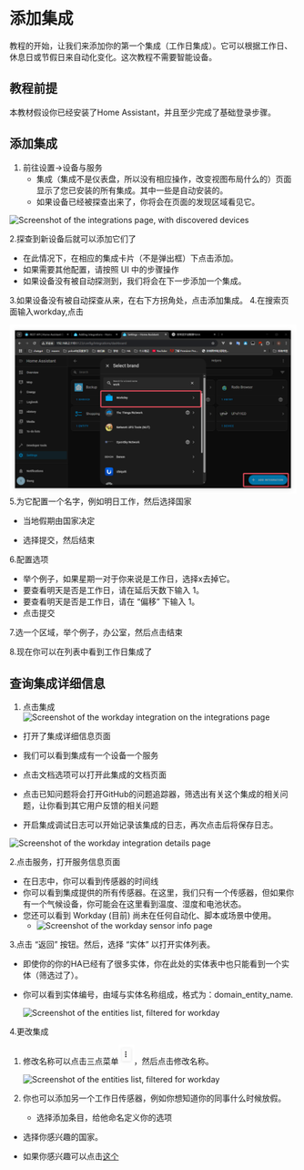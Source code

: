 # 添加集成

教程的开始，让我们来添加你的第一个集成（工作日集成）。它可以根据工作日、休息日或节假日来自动化变化。这次教程不需要智能设备。



## 教程前提

本教材假设你已经安装了Home Assistant，并且至少完成了基础登录步骤。



## 添加集成 

1. 前往设置->设备与服务
   - 集成（集成不是仪表盘，所以没有相应操作，改变视图布局什么的）页面显示了您已安装的所有集成。其中一些是自动安装的。
   - 如果设备已经被探查出来了，你将会在页面的发现区域看见它。

![Screenshot of the integrations page, with discovered devices](https://www.home-assistant.io/images/getting-started/integrations_page_discovered.png)

2.探查到新设备后就可以添加它们了

- 在此情况下，在相应的集成卡片（不是弹出框）下点击添加。
- 如果需要其他配置，请按照 UI 中的步骤操作
- 如果设备没有被自动探测到，我们将会在下一步添加一个集成。

3.如果设备没有被自动探查从来，在右下方拐角处，点击添加集成。
4.在搜索页面输入workday,点击

![img](../resource/pic/QQ_1747450610711.png)5.为它配置一个名字，例如明日工作，然后选择国家

- 当地假期由国家决定

- 选择提交，然后结束

6.配置选项

- 举个例子，如果星期一对于你来说是工作日，选择x去掉它。
- 要查看明天是否是工作日，请在延后天数下输入 1。
- 要查看明天是否是工作日，请在 “偏移” 下输入 1。
- 点击提交

7.选一个区域，举个例子，办公室，然后点击结束

8.现在你可以在列表中看到工作日集成了

## 查询集成详细信息

1. 点击集成
 ![Screenshot of the workday integration on the integrations page](https://www.home-assistant.io/images/getting-started/workday_select_integration.png)

- 打开了集成详细信息页面

- 我们可以看到集成有一个设备一个服务

- 点击文档选项可以打开此集成的文档页面

- 点击已知问题将会打开GitHub的问题追踪器，筛选出有关这个集成的相关问题，让你看到其它用户反馈的相关问题

- 开启集成调试日志可以开始记录该集成的日志，再次点击后将保存日志。

![Screenshot of the workday integration details page](https://www.home-assistant.io/images/getting-started/workday_sensor_details.png)

2.点击服务，打开服务信息页面

- 在日志中，你可以看到传感器的时间线
- 你可以看到集成提供的所有传感器。在这里，我们只有一个传感器，但如果你有一个气候设备，你可能会在这里看到温度、湿度和电池状态。
- 您还可以看到 Workday (目前) 尚未在任何自动化、脚本或场景中使用。
  - ![Screenshot of the workday sensor info page](https://www.home-assistant.io/images/getting-started/workday_service_info.png)

3.点击 “返回” 按钮。然后，选择 “实体” 以打开实体列表。
- 即使你的你的HA已经有了很多实体，你在此处的实体表中也只能看到一个实体（筛选过了）。

- 你可以看到实体编号，由域与实体名称组成，格式为：domain_entity_name.

  ![Screenshot of the entities list, filtered for workday](https://www.home-assistant.io/images/getting-started/workday_entities_list.png)
  

4.更改集成

  1. 修改名称可以点击三点菜单<img src="../resource/pic/QQ_1747454890389.png" alt="img" style="zoom: 67%;" />，然后点击修改名称。

     ![Screenshot of the entities list, filtered for workday](https://www.home-assistant.io/images/getting-started/workday_three_dots.png)

  2. 你也可以添加另一个工作日传感器，例如你想知道你的同事什么时候放假。

     - 选择添加条目，给他命名定义你的选项
- 选择你感兴趣的国家。

- 如果你感兴趣可以点击[这个](https://www.home-assistant.io/integrations/workday/)
